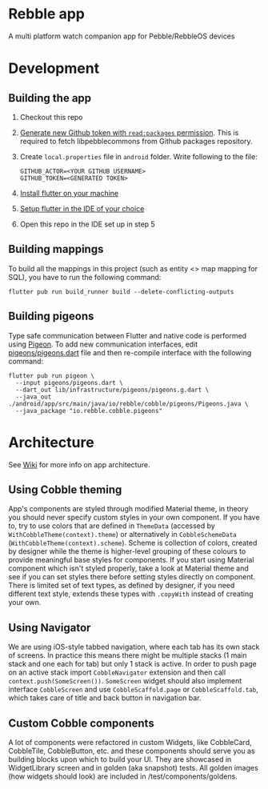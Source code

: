 # Rebble app

A multi platform watch companion app for Pebble/RebbleOS devices

# Development

## Building the app
1. Checkout this repo
2. [Generate new Github token with `read:packages` permission](https://github.com/settings/tokens). This is required to fetch libpebblecommons from Github packages repository.
3. Create `local.properties` file in `android` folder. Write following to the file:

    ```
    GITHUB_ACTOR=<YOUR GITHUB USERNAME>
    GITHUB_TOKEN=<GENERATED TOKEN>
    ```

4. [Install flutter on your machine](https://flutter.dev/docs/get-started/install)
5. [Setup flutter in the IDE of your choice](https://flutter.dev/docs/get-started/editor)
6. Open this repo in the IDE set up in step 5

## Building mappings

To build all the mappings in this project (such as entity <> map mapping for SQL), you have to
run the following command:

`flutter pub run build_runner build --delete-conflicting-outputs`

## Building pigeons

Type safe communication between Flutter and native code is performed 
using [Pigeon](https://pub.dev/packages/pigeon). To add new communication interfaces, edit
[pigeons/pigeons.dart](pigeons/pigeons.dart) file and then re-compile interface
with the following command:

```
flutter pub run pigeon \
  --input pigeons/pigeons.dart \
  --dart_out lib/infrastructure/pigeons/pigeons.g.dart \
  --java_out ./android/app/src/main/java/io/rebble/cobble/pigeons/Pigeons.java \
  --java_package "io.rebble.cobble.pigeons"
```

# Architecture

See [Wiki](https://github.com/pebble-dev/mobile-app/wiki) for more info on app architecture.

## Using Cobble theming

App's components are styled through modified Material theme, in theory you should never specify
custom styles in your own component. If you have to, try to use colors that are defined in 
`ThemeData` (accessed by `WithCobbleTheme(context).theme`) or alternatively in 
`CobbleSchemeData` (`WithCobbleTheme(context).scheme`). Scheme is collection of colors, 
created by designer while the theme is higher-level grouping of these colours to provide meaningful 
base styles for components. If you start using Material component which isn't styled properly, 
take a look at Material theme and see if you can set styles there before setting styles directly on
component. There is limited set of text types, as defined by designer, if you need different text 
style, extends these types with `.copyWith` instead of creating your own.

## Using Navigator

We are using iOS-style tabbed navigation, where each tab has its own stack of screens. In practice
this means there might be multiple stacks (1 main stack and one each for tab) but only 1 stack is
active. In order to push page on an active stack import `CobbleNavigator` extension and then call
`context.push(SomeScreen())`. `SomeScreen` widget should also implement interface `CobbleScreen` and
use `CobbleScaffold.page` or `CobbleScaffold.tab`, which takes care of title and back button in 
navigation bar.

## Custom Cobble components

A lot of components were refactored in custom Widgets, like CobbleCard, CobbleTile, CobbleButton, etc.
and these components should serve you as building blocks upon which to build your UI. They are 
showcased in WidgetLibrary screen and in golden (aka snapshot) tests. All golden images (how widgets 
should look) are included in /test/components/goldens.